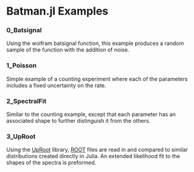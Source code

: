 Batman.jl Examples
==================

### 0_Batsignal
Using the wolfram batsignal function, this example produces a random sample
of the function with the addition of noise.

### 1_Poisson
Simple example of a counting experiment where each of the parameters includes
a fixed uncertainty on the rate.

### 2_SpectralFit
Similar to the counting example, except that each parameter has an associated
shape to further distinguish it from the others.

### 3_UpRoot
Using the [UpRoot] library, [ROOT] files are read in and compared to similar
distributions created directly in Julia. An extended likelihood fit to the
shapes of the spectra is preformed.

[UpRoot]: https://github.com/JuliaHEP/UpROOT.jl
[ROOT]: https://root.cern.sh
